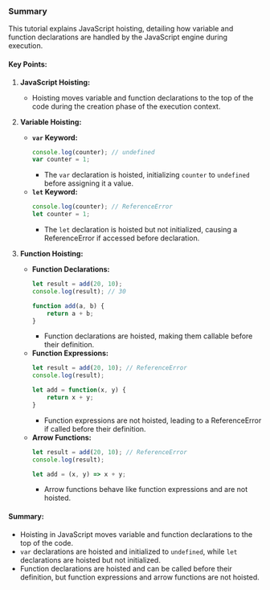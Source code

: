 ### Summary

This tutorial explains JavaScript hoisting, detailing how variable and function declarations are handled by the JavaScript engine during execution.

#### Key Points:

1. **JavaScript Hoisting:**
   - Hoisting moves variable and function declarations to the top of the code during the creation phase of the execution context.

2. **Variable Hoisting:**
   - **`var` Keyword:**
     ```javascript
     console.log(counter); // undefined
     var counter = 1;
     ```
     - The `var` declaration is hoisted, initializing `counter` to `undefined` before assigning it a value.
   - **`let` Keyword:**
     ```javascript
     console.log(counter); // ReferenceError
     let counter = 1;
     ```
     - The `let` declaration is hoisted but not initialized, causing a ReferenceError if accessed before declaration.

3. **Function Hoisting:**
   - **Function Declarations:**
     ```javascript
     let result = add(20, 10); 
     console.log(result); // 30

     function add(a, b) {
         return a + b;
     }
     ```
     - Function declarations are hoisted, making them callable before their definition.
   - **Function Expressions:**
     ```javascript
     let result = add(20, 10); // ReferenceError
     console.log(result);

     let add = function(x, y) {
         return x + y;
     }
     ```
     - Function expressions are not hoisted, leading to a ReferenceError if called before their definition.
   - **Arrow Functions:**
     ```javascript
     let result = add(20, 10); // ReferenceError
     console.log(result);

     let add = (x, y) => x + y;
     ```
     - Arrow functions behave like function expressions and are not hoisted.

#### Summary:
- Hoisting in JavaScript moves variable and function declarations to the top of the code.
- `var` declarations are hoisted and initialized to `undefined`, while `let` declarations are hoisted but not initialized.
- Function declarations are hoisted and can be called before their definition, but function expressions and arrow functions are not hoisted.